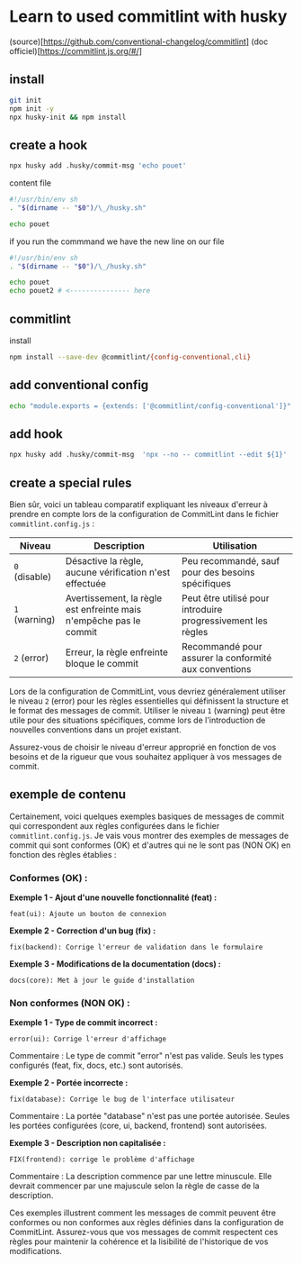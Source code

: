 # Learn to used commitlint with husky

(source)[https://github.com/conventional-changelog/commitlint]
(doc officiel)[https://commitlint.js.org/#/]

## install

```sh
git init
npm init -y
npx husky-init && npm install
```

## create a hook

```sh
npx husky add .husky/commit-msg 'echo pouet'
```

content file

```sh
#!/usr/bin/env sh
. "$(dirname -- "$0")/\_/husky.sh"

echo pouet
```

if you run the commmand we have the new line on our file

```sh
#!/usr/bin/env sh
. "$(dirname -- "$0")/\_/husky.sh"

echo pouet
echo pouet2 # <--------------- here
```

## commitlint

install

```sh
npm install --save-dev @commitlint/{config-conventional,cli}
```

## add conventional config

```sh
echo "module.exports = {extends: ['@commitlint/config-conventional']}" > commitlint.config.js
```

## add hook

```sh
npx husky add .husky/commit-msg  'npx --no -- commitlint --edit ${1}'
```

## create a special rules

Bien sûr, voici un tableau comparatif expliquant les niveaux d'erreur à prendre en compte lors de la configuration de CommitLint dans le fichier `commitlint.config.js` :

| Niveau        | Description                                                        | Utilisation                                                  |
| ------------- | ------------------------------------------------------------------ | ------------------------------------------------------------ |
| `0` (disable) | Désactive la règle, aucune vérification n'est effectuée            | Peu recommandé, sauf pour des besoins spécifiques            |
| `1` (warning) | Avertissement, la règle est enfreinte mais n'empêche pas le commit | Peut être utilisé pour introduire progressivement les règles |
| `2` (error)   | Erreur, la règle enfreinte bloque le commit                        | Recommandé pour assurer la conformité aux conventions        |

Lors de la configuration de CommitLint, vous devriez généralement utiliser le niveau `2` (error) pour les règles essentielles qui définissent la structure et le format des messages de commit. Utiliser le niveau `1` (warning) peut être utile pour des situations spécifiques, comme lors de l'introduction de nouvelles conventions dans un projet existant.

Assurez-vous de choisir le niveau d'erreur approprié en fonction de vos besoins et de la rigueur que vous souhaitez appliquer à vos messages de commit.

## exemple de contenu

Certainement, voici quelques exemples basiques de messages de commit qui correspondent aux règles configurées dans le fichier `commitlint.config.js`. Je vais vous montrer des exemples de messages de commit qui sont conformes (OK) et d'autres qui ne le sont pas (NON OK) en fonction des règles établies :

### Conformes (OK) :

**Exemple 1 - Ajout d'une nouvelle fonctionnalité (feat) :**

```
feat(ui): Ajoute un bouton de connexion
```

**Exemple 2 - Correction d'un bug (fix) :**

```
fix(backend): Corrige l'erreur de validation dans le formulaire
```

**Exemple 3 - Modifications de la documentation (docs) :**

```
docs(core): Met à jour le guide d'installation
```

### Non conformes (NON OK) :

**Exemple 1 - Type de commit incorrect :**

```
error(ui): Corrige l'erreur d'affichage
```

Commentaire : Le type de commit "error" n'est pas valide. Seuls les types configurés (feat, fix, docs, etc.) sont autorisés.

**Exemple 2 - Portée incorrecte :**

```
fix(database): Corrige le bug de l'interface utilisateur
```

Commentaire : La portée "database" n'est pas une portée autorisée. Seules les portées configurées (core, ui, backend, frontend) sont autorisées.

**Exemple 3 - Description non capitalisée :**

```
FIX(frontend): corrige le problème d'affichage
```

Commentaire : La description commence par une lettre minuscule. Elle devrait commencer par une majuscule selon la règle de casse de la description.

Ces exemples illustrent comment les messages de commit peuvent être conformes ou non conformes aux règles définies dans la configuration de CommitLint. Assurez-vous que vos messages de commit respectent ces règles pour maintenir la cohérence et la lisibilité de l'historique de vos modifications.
